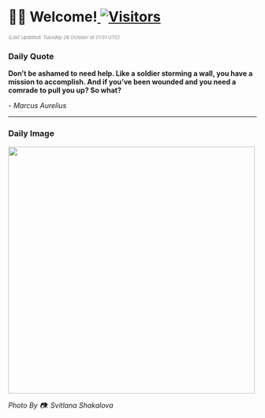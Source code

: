 <h1>👋🏽 Welcome!<a href="https://github.com/OmitNomis/"> <img src="https://visitor-badge.laobi.icu/badge?page_id=OmitNomis" alt="Visitors"></a></h1>

<i><p style="font-size: 0.6rem; color:gray">(Last Updated: Tuesday 28 October at 01:51 UTC)</p></i>

<h3> Daily Quote </h3>
<b><p>Don’t be ashamed to need help. Like a soldier storming a wall, you have a mission to accomplish. And if you’ve been wounded and you need a comrade to pull you up? So what?</p></b>
<i><caption style="font-size: 0.8rem; color:gray;">- Marcus Aurelius</caption></i>


<hr>

<h3>Daily Image</h3>
<a href="https://images.pexels.com/photos/34452938/pexels-photo-34452938.jpeg" target="_blank"><img style="height:500px;" src="https://images.pexels.com/photos/34452938/pexels-photo-34452938.jpeg"/></a>

<i><caption style="font-size: 0.8rem; color:gray;"> Photo By 📷: Svitlana Shakalova</caption></i>
